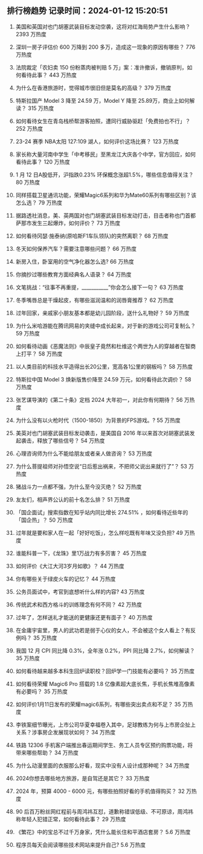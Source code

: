 
## 排行榜趋势 记录时间：2024-01-12 15:20:51
  
  1. 美国和英国对也门胡塞武装目标发动空袭，这将对红海局势产生什么影响？ 2393 万热度
    
  2. 深圳一房子评估价 600 万降到 200 多万，造成这一现象的原因有哪些？ 776 万热度
    
  3. 法院裁定「农妇卖 150 份粉蒸肉被判赔 5 万」案：准许撤诉，撤销原判，如何看待此事？ 443 万热度
    
  4. 为什么在香港旅游时，觉得城市很旧但是莫名的高级？ 379 万热度
    
  5. 特斯拉国产 Model 3 降至 24.59 万，Model Y 降至 25.89万，商业上如何解读？ 315 万热度
    
  6. 如何看待女生在青岛栈桥帮游客拍照，遭同行威胁驱赶「免费拍也不行」？ 252 万热度
    
  7. 23-24 赛季 NBA太阳 127:109 湖人，如何评价这场比赛？ 123 万热度
    
  8. 家长称大量河南中学生「中考移民」至黑龙江大庆各个中学，官方回应，如何看待此事？ 120 万热度
    
  9. 1 月 12 日A股低开，沪指跌0.23% 环保概念涨超1.5%，哪些信息值得关注？ 80 万热度
    
  10. 同样搭载卫星通讯功能，荣耀Magic6系列和华为Mate60系列有哪些区别？该怎么选？ 79 万热度
    
  11. 据路透社消息，美、英两国对也门胡塞武装目标发动打击，目击者称也门首都萨那市发生三起爆炸，如何评价？ 73 万热度
    
  12. 如何看待冈瑟·施泰纳(原哈斯F1车队领队)的突然离职？ 68 万热度
    
  13. 冬天如何保养汽车？需要注意哪些问题？ 66 万热度
    
  14. 新房入住，卧室用的空气净化器怎么选? 66 万热度
    
  15. 你摘抄过哪些教育方面经典名人语录？ 64 万热度
    
  16. 文笔挑战：“往事不再重提，___________”你会怎么接下一句？ 63 万热度
    
  17. 冬季嘴唇总是干燥起皮，有哪些滋润温和的润唇膏推荐？ 62 万热度
    
  18. 过年回家，亲戚家小朋友基本都是幼儿园阶段，送什么礼物好？ 59 万热度
    
  19. 为什么米哈游能在腾讯网易的夹缝中成长起来，对于新的游戏公司可复制么？ 59 万热度
    
  20. 如何看待动画《恶魔法则》中辰皇子竟然和杜维这个两世为人的穿越者在智商上打平？ 58 万热度
    
  21. 以人类目前的科技水平造得出长20公里，宽高各1公里的钢板吗？ 58 万热度
    
  22. 特斯拉中国 Model 3 焕新版售价降至 24.59 万元，如何看待此次调价？ 58 万热度
    
  23. 张艺谋导演的《第二十条》定档 2024 大年初一，对此你有何期待？ 56 万热度
    
  24. 为什么没有以火枪时代（1500-1850）为背景的FPS游戏。? 55 万热度
    
  25. 美英对也门胡塞武装目标发动袭击，是美国自 2016 年以来首次对胡塞武装发起袭击，释放了哪些信号？ 54 万热度
    
  26. 心理咨询师为什么不能给朋友或者亲人做咨询？ 53 万热度
    
  27. 为什么菩提祖师对孙悟空说“日后惹出祸来，不把师父说出来就行了”？ 53 万热度
    
  28. 猪战斗力一点都不强，为什么至今没灭绝？ 52 万热度
    
  29. 友友们，相声界公认的前十名怎么排？ 51 万热度
    
  30. 「国企面试」搜索指数在知乎站内同比增长 274.51% ，如何看待近些年的「国企热」？ 50 万热度
    
  31. 过年就是要和家人在一起「好好吃饭」，怎么样吃既有年味又没负担? 49 万热度
    
  32. 谁能科普一下，《龙珠》里1万战力有多厉害？ 45 万热度
    
  33. 如何评价《大江大河3岁月如歌》？ 44 万热度
    
  34. 你有哪些关于绿皮火车的记忆？ 44 万热度
    
  35. 公务员面试中，考官到底想听什么样的内容? 43 万热度
    
  36. 传统武术和西方格斗的训练理念有何不同？ 42 万热度
    
  37. 过年了，怎样送礼才能送的更健康还更有面子？ 40 万热度
    
  38. 在金庸宇宙里，男人的武功若是弱于心仪的女人，不会被这个女人看上？有反例吗？ 35 万热度
    
  39. 我国 12 月 CPI 同比降 0.3%，全年涨 0.2%，PPI 同比降 2.7%，如何解读？ 35 万热度
    
  40. 如何看待越来越多本科生回炉读职校？回炉学一门技能有必要吗？ 35 万热度
    
  41. 如何看待荣耀 Magic6 Pro 搭载的 1.8 亿像素超大底长焦，手机长焦堆高像素有必要吗？ 35 万热度
    
  42. 如何评价1月11日发布的荣耀magic6系列，有哪些突出卖点和不足？ 35 万热度
    
  43. 李铁案细节曝光，上市公司华夏幸福卷入其中，足球教练为何与上市房企扯上关系？涉事房企发展现状如何？ 34 万热度
    
  44. 铁路 12306 手机客户端推出春运期间学生、务工人员专区预约购票功能，将带来哪些帮助？ 34 万热度
    
  45. 为什么动漫里面的衣服那么好看，现实中没有人设计成那种呢？ 34 万热度
    
  46. 2024你想去哪些地方旅游，是自驾还是其它？ 33 万热度
    
  47. 2024 年，预算 4000 - 6000 元，有哪些拍照好看的手机值得购买？ 32 万热度
    
  48. 90 后百万粉丝网红程前与周鸿祎互怼，道歉称错误低级、不可原谅，周鸿祎称年轻人犯错正常，如何看待此事？ 29 万热度
    
  49. 《繁花》中的宝总不过千万身家，凭什么能长住和平酒店套房？ 5.6 万热度
    
  50. 程序员每天会阅读哪些技术网站来提升自己? 5.6 万热度
    